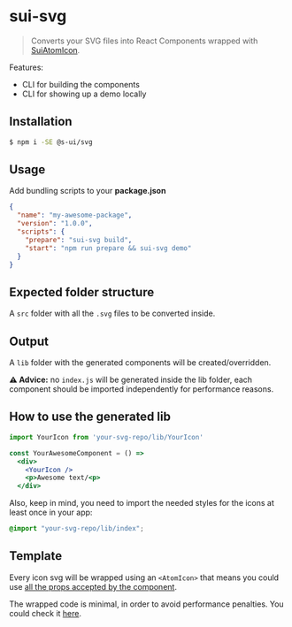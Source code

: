# sui-svg

> Converts your SVG files into React Components wrapped with [SuiAtomIcon](https://sui-components.now.sh/workbench/atom/icon/demo).

Features:
- CLI for building the components
- CLI for showing up a demo locally

## Installation

```sh
$ npm i -SE @s-ui/svg
```

## Usage

Add bundling scripts to your **package.json**

```json
{
  "name": "my-awesome-package",
  "version": "1.0.0",
  "scripts": {
    "prepare": "sui-svg build",
    "start": "npm run prepare && sui-svg demo"
  }
}
```

## Expected folder structure

A `src` folder with all the `.svg` files to be converted inside.

## Output

A `lib` folder with the generated components will be created/overridden.

**⚠️ Advice:** no `index.js` will be generated inside the lib folder, each component should be imported independently for performance reasons.

## How to use the generated lib

```jsx
import YourIcon from 'your-svg-repo/lib/YourIcon'

const YourAwesomeComponent = () =>
  <div>
    <YourIcon />
    <p>Awesome text/<p>
  </div>
```

Also, keep in mind, you need to import the needed styles for the icons at least once in your app:

```scss
@import "your-svg-repo/lib/index";
```

## Template

Every icon svg will be wrapped using an `<AtomIcon>` that means you could use [all the props accepted by the component](https://sui-components.now.sh/workbench/atom/icon/documentation/api).

The wrapped code is minimal, in order to avoid performance penalties. You could check it [here](templates/).
